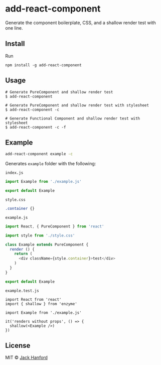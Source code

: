 # add-react-component

Generate the component boilerplate, CSS, and a shallow render test with one line.

## Install

Run

```npm install -g add-react-component```

## Usage

```
# Generate PureComponent and shallow render test
$ add-react-component

# Generate PureComponent and shallow render test with stylesheet
$ add-react-component -c

# Generate Functional Component and shallow render test with stylesheet
$ add-react-component -c -f
```

## Example

```sh
add-react-component example -c
```
Generates `example` folder with the following:

`index.js`
```js
import Example from './example.js'

export default Example
```

`style.css`
```css
.container {}
```

`example.js`
```js
import React, { PureComponent } from 'react'

import style from './style.css'

class Example extends PureComponent {
  render () {
    return (
      <div className={style.container}>test</div>
    )
  }
}

export default Example
```

`example.test.js`
```
import React from 'react'
import { shallow } from 'enzyme'

import Example from './example.js'

it('renders without props', () => {
  shallow(<Example />)
})
```

## License

MIT © [Jack Hanford](http://jackhanford.com)
